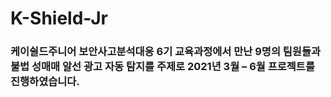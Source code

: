 # K-Shield-Jr
### 케이쉴드주니어 보안사고분석대응 6기 교육과정에서 만난 9명의 팀원들과 불법 성매매 알선 광고 자동 탐지를 주제로 2021년 3월 – 6월 프로젝트를 진행하였습니다.
